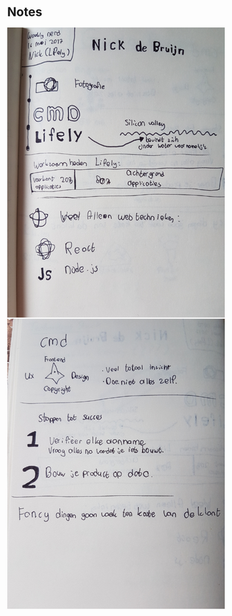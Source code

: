 # Notes
![1](https://raw.githubusercontent.com/Frankwarnaar/minor-weekly-nerd/master/notes/10_nick/20170603_102100.jpg)
![2](https://raw.githubusercontent.com/Frankwarnaar/minor-weekly-nerd/master/notes/10_nick/20170603_102109.jpg)
